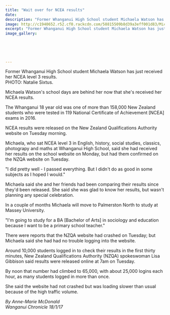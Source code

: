 ```yaml
---
title: "Wait over for NCEA results"
date: 
description: "Former Whanganui High School student Michaela Watson has just received her NCEA level 3 results, Wanganui Chronicle article on 18/1/17..."
image: http://c1940652.r52.cf0.rackcdn.com/58815509b8d39a3eff001d83/Michaela-Watson-receiving-NCEA-results-chron-18-Jan-17.jpg
excerpt: "Former Whanganui High School student Michaela Watson has just received her NCEA level 3 results."
image_gallery:
    
    
    
    
    
---
```


<p><span>Former Whanganui High School student Michaela Watson has just received her NCEA level 3 results. <br />PHOTO: Natalie Sixtus.</span><strong></strong></p>
<p>Michaela Watson's school days are behind her now that she's received her NCEA results.</p>
<p>The Whanganui 18 year old was one of more than 158,000 New Zealand students who were tested in 119 National Certificate of Achievement [NCEA] exams in 2016.</p>
<p>NCEA results were released on the New Zealand Qualifications Authority website on Tuesday morning.</p>
<p>Michaela, who sat NCEA level 3 in English, history, social studies, classics, photograpy and maths at Whanganui High School, said she had received her results on the school website on Monday, but had them confirmed on the NZQA website on Tuesday.</p>
<p>"I did pretty well - I passed everything. But I didn't do as good in some subjects as I hoped I would."</p>
<p>Michaela said she and her friends had been comparing their results since they'd been released. She said she was glad to know her results, but wasn't planning any special celebration.</p>
<p>In a couple of months Michaela will move to Palmerston North to study at Massey University.</p>
<p>"I'm going to study for a BA [Bachelor of Arts] in sociology and education because I want to be a primary school teacher."</p>
<p>There were reports that the NZQA website had crashed on Tuesday; but Michaela said she had had no trouble logging into the website.</p>
<p>Around 10,000 students logged in to check their results in the first thirty minutes, New Zealand Qualifications Authority (NZQA) spokeswoman Lisa Gibbison said results were released online at 7am on Tuesday.</p>
<p>By noon that number had climbed to 65,000, with about 25,000 logins each hour, as many students logged in more than once.</p>
<p>She said the website had not crashed but was loading slower than usual because of the high traffic volume.</p>
<div class="detailsLarge articleEmailLink">
<p class="writtenBy"><em>By Anne-Marie McDonald</em><br /><em>Wanganui Chronicle 18/1/17&nbsp;</em></p>
</div>

